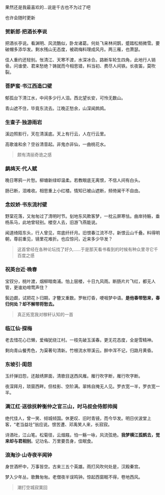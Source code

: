 果然还是我最喜欢的…说是千古也不为过了吧

也许会随时更新



### 贺新郎·把酒长亭说

把酒长亭说。看渊明、风流酷似，卧龙诸葛。何处飞来林间鹊，蹙踏松梢微雪。要破帽多添华发。剩水残山无态度，被疏梅料理成风月。两三雁，也萧瑟。

佳人重约还轻别。怅清江、天寒不渡，水深冰合。路断车轮生四角，此地行人销骨。问谁使、君来愁绝？铸就而今相思错，料当初、费尽人间铁。长夜笛，莫吹裂。



### 菩萨蛮·书江西造口壁

郁孤台下清江水，中间多少行人泪。西北望长安，可怜无数山。

青山遮不住，毕竟东流去。江晚正愁余，山深闻鹧鸪。



### 生查子·独游雨岩

溪边照影行，天在清溪底。天上有行云，人在行云里。

高歌谁和余？空谷清音起。非鬼亦非仙，一曲桃花水。

> 颇有清丽奇诡之感


### 鹧鸪天·代人赋

晚日寒鸦一片愁。柳塘新绿却温柔。若教眼底无离恨，不信人间有白头。

肠已断，泪难收。相思重上小红楼。情知已被山遮断，频倚阑干不自由。



### 念奴娇·书东流村壁

野棠花落，又匆匆过了清明时节。刬地东风欺客梦，一枕云屏寒怯。曲岸持觞，垂杨系马，此地曾轻别。楼空人去，旧游飞燕能说。

闻道绮陌东头，行人曾见，帘底纤纤月。旧恨春江流不尽，新恨云山千叠。料得明朝，尊前重见，镜里花难折。也应惊问，近来多少华发？

> 这首曾经在各种论坛找了好久……于是那天看书看到的时候有种众里寻它千百度之感



### 祝英台近·晚春

宝钗分，桃叶渡，烟柳暗南浦。怕上层楼，十日九风雨。断肠片片飞红，都无人管，更谁劝啼莺声住？

鬓边觑，试把花卜归期，才簪又重数。罗帐灯昏，哽咽梦中语。**是他春带愁来，春归何处？却不解带将愁去。**

> 真正拓宽我对稼轩认知的一首



### 临江仙·探梅

老去惜花心已懒，爱梅犹绕江村。一枝先破玉溪春。更无花态度，全是雪精神。

剩向青山餐秀色，为渠著句清新。竹根流水带溪云。醉中浑不记，归路月黄昏。



### 东坡引·闺怨

玉纤弹旧怨，还敲绣屏面，清歌目送西风雁。雁行吹字断，雁行吹字断。

夜深拜月，琐窗西畔。但桂影、空阶满。翠帏自掩无人见。罗衣宽一半，罗衣宽一半。



### 满江红·送徐抚幹衡仲之官三山，时马叔会侍郎帅闽

绝代佳人，曾一笑、倾城倾国。休更叹、旧时青镜，而今华发。明日伏波堂上客，“老当益壮”翁应说。恨苦遭、邓禹笑人来，长寂寂。

诗酒社，江山笔。松菊径，云烟屐。怕一觞一咏，风流弦绝。**我梦横江孤鹤去，觉来却与君相别**。记功名、万里要吾身，佳眠食。



### 浪淘沙·山寺夜半闻钟

身世酒杯中，万事皆空。古来三五个英雄。雨打风吹何处是，汉殿秦宫。

梦入少年丛，歌舞匆匆。老僧夜半误鸣钟。惊起西窗眠不得，卷地西风。

> 潮打空城寂寞回
